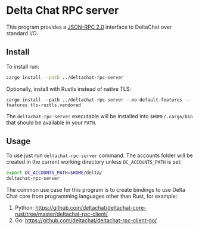# Delta Chat RPC server

This program provides a [JSON-RPC 2.0](https://www.jsonrpc.org/specification) interface to DeltaChat
over standard I/O.

## Install

To install run:

```sh
cargo install --path ../deltachat-rpc-server
```

Optionally, install with Rustls instead of native TLS:
```
cargo install --path ../deltachat-rpc-server --no-default-features --features tls-rustls,vendored
```

The `deltachat-rpc-server` executable will be installed into `$HOME/.cargo/bin` that should be available
in your `PATH`.

## Usage

To use just run `deltachat-rpc-server` command. The accounts folder will be created in the current
working directory unless `DC_ACCOUNTS_PATH` is set:

```sh
export DC_ACCOUNTS_PATH=$HOME/delta/
deltachat-rpc-server
```

The common use case for this program is to create bindings to use Delta Chat core from programming
languages other than Rust, for example:

1. Python: https://github.com/deltachat/deltachat-core-rust/tree/master/deltachat-rpc-client/
2. Go: https://github.com/deltachat/deltachat-rpc-client-go/
